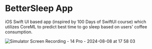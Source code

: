 # BetterSleep App

iOS Swift UI based app (inspired by 100 Days of SwiftUI course) which utilizes CoreML to predict best time to go sleep based on users' coffee consumption.

![Simulator Screen Recording - 14 Pro - 2024-08-08 at 17 58 03](https://github.com/user-attachments/assets/f1b97127-c9db-43d6-91bc-cb1cd87002ad)
